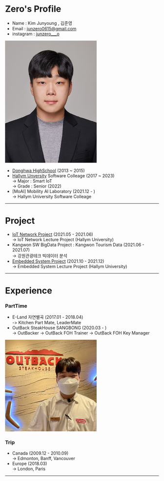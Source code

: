 # Zero's Profile
* Name : Kim Junyoung , 김준영 
* Email : junzero0615@gmail.com 
* instagram : [junzero___o][junzero___o]  
<img src=img/증명사진.jpeg width=300 height=400>       

* [Donghwa HighSchool][donghwa] (2013 ~ 2015)  
* [Hallym Unversity][hallym] Software Colleage (2017 ~ 2023)  
-> Major : Smart IoT  
-> Grade : Senior (2022)
* [MoAI] Mobility AI Laboratory (2021.12 - )  
-> Hallym University Software Colleage

*****
# Project
* [IoT Network Project][IoT] (2021.05 - 2021.06)  
-> IoT Network Lecture Project (Hallym University)
* Kangwon SW BigData Project : Kangwon Tourism Data (2021.06 - 2021.07)  
-> 강원관광테크 빅데이터 분석 
* [Embedded System Project][Emb] (2021.10 - 2021.12)  
-> Embedded System Lecture Project (Hallym University)
*****
# Experience 
### PartTime
* E-Land 자연별곡 (2017.01 - 2018.04)  
-> Kitchen Part Mate, LeaderMate
* OutBack SteakHouse SANGBONG (2020.03 - )  
-> OutBacker
-> OutBack FOH Trainer
-> OutBack FOH Key Manager
<img src=img/HostZero.jpg width=300 height=300>  

### Trip
* Canada (2009.12 - 2010.09)  
-> Edmonton, Banff, Vancouver
* Europe (2018.03)  
-> London, Paris
*****


[junzero___o]: https://www.instagram.com/junzero___o/
[hallym]: https://www.hallym.ac.kr
[donghwa]: https://www.donghwa.hs.kr
[IoT]: https://github.com/junzerogam/IoT-Network-Project
[Emb]: https://github.com/junzerogam/Embedded-System-Project
